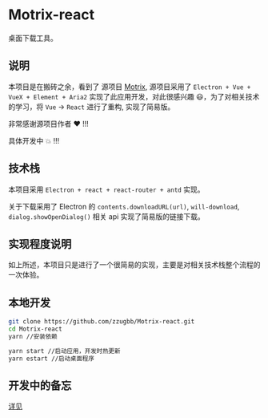# Motrix-react

桌面下载工具。

## 说明

本项目是在搬砖之余，看到了 源项目 [Motrix](https://github.com/agalwood/Motrix), 源项目采用了 `Electron + Vue + VueX + Element + Aria2` 实现了此应用开发，对此很感兴趣 :smiley:，为了对相关技术的学习，将 `Vue` -> `React` 进行了重构, 实现了简易版。

非常感谢源项目作者 :heart: !!!

具体开发中 :boom: !!!

## 技术栈

本项目采用 `Electron + react + react-router + antd` 实现。

关于下载采用了 Electron 的 `contents.downloadURL(url)`, `will-download`, `dialog.showOpenDialog()` 相关 api 实现了简易版的链接下载。

## 实现程度说明

如上所述，本项目只是进行了一个很简易的实现，主要是对相关技术栈整个流程的一次体验。

## 本地开发

```sh
git clone https://github.com/zzugbb/Motrix-react.git
cd Motrix-react
yarn //安装依赖

yarn start //启动应用，开发时热更新
yarn estart //启动桌面程序
```

## 开发中的备忘

[详见](./README_DEV.md)